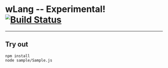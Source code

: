 
# wLang -- Experimental! [![Build Status](https://travis-ci.org/Wandalen/wLang.svg?branch=master)](https://travis-ci.org/Wandalen/wLang)

___

## Try out
```
npm install
node sample/Sample.js
```

